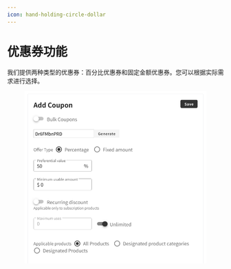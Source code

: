 ```yaml
---
icon: hand-holding-circle-dollar
---
```


# 优惠券功能

我们提供两种类型的优惠券：百分比优惠券和固定金额优惠券。您可以根据实际需求进行选择。

<div align="left"><figure><img src="../.gitbook/assets/image (1) (1) (1).png" alt="" width="563"><figcaption></figcaption></figure></div>
